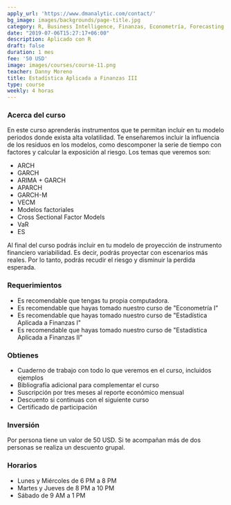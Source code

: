 ```yaml
---
apply_url: 'https://www.dmanalytic.com/contact/'
bg_image: images/backgrounds/page-title.jpg
category: R, Business Intelligence, Finanzas, Econometría, Forecasting
date: "2019-07-06T15:27:17+06:00"
description: Aplicado con R
draft: false
duration: 1 mes
fee: '50 USD'
image: images/courses/course-11.png
teacher: Danny Moreno
title: Estadística Aplicada a Finanzas III
type: course
weekly: 4 horas
---
```



### Acerca del curso

En este curso aprenderás instrumentos que te permitan incluir en tu modelo periodos donde exista alta volatilidad. Te enseñaremos incluir la influencia de los residuos en los modelos, como descomponer la serie de tiempo con factores y calcular la exposición al riesgo. Los temas que veremos son:

- ARCH
- GARCH
- ARIMA + GARCH
- APARCH
- GARCH-M
- VECM
- Modelos factoriales
- Cross Sectional Factor Models
- VaR
- ES

Al final del curso podrás incluir en tu modelo de proyección de instrumento financiero variabilidad. Es decir, podrás proyectar con escenarios más reales. Por lo tanto, podrás recudir el riesgo y disminuir la perdida esperada.</p>

### Requerimientos

* Es recomendable que tengas tu propia computadora.
* Es recomendable que hayas tomado nuestro curso de "Econometría I"
* Es recomendable que hayas tomado nuestro curso de "Estadística Aplicada a Finanzas I"
* Es recomendable que hayas tomado nuestro curso de "Estadística Aplicada a Finanzas II"

### Obtienes

* Cuaderno de trabajo con todo lo que veremos en el curso, incluidos ejemplos
* Bibliografía adicional para complementar el curso
* Suscripción por tres meses al reporte económico mensual
* Descuento si continuas con el siguiente curso
* Certificado de participación


### Inversión

Por persona tiene un valor de 50 USD. Si te acompañan más de dos personas se realiza un descuento grupal.

### Horarios

- Lunes y Miércoles de 6 PM a 8 PM
- Martes y Jueves de 8 PM a 10 PM
- Sábado de 9 AM a 1 PM
